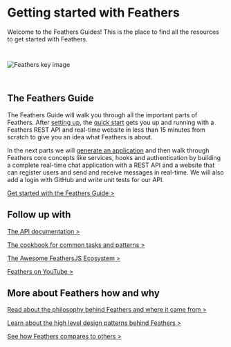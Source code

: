 # Getting started with Feathers

Welcome to the Feathers Guides! This is the place to find all the resources to get started with Feathers.

<img style="margin: 2em 0;" src="/img/Main charactar Uploading to Cloud.svg" alt="Feathers key image">

## The Feathers Guide

The Feathers Guide will walk you through all the important parts of Feathers. After [setting up](./basics/setup.md), the [quick start](./basics/starting.md) gets you up and running with a Feathers REST API and real-time website in less than 15 minutes from scratch to give you an idea what Feathers is about.

In the next parts we will [generate an application](./basics/generator.md) and then walk through Feathers core concepts like services, hooks and authentication by building a complete real-time chat application with a REST API and a website that can register users and send and receive messages in real-time. We will also add a login with GitHub and write unit tests for our API.

[Get started with the Feathers Guide >](./basics/setup.md)

## Follow up with

[The API documentation >](../api/readme.md)

[The cookbook for common tasks and patterns >](../cookbook/readme.md)

[The Awesome FeathersJS Ecosystem >](https://github.com/feathersjs/awesome-feathersjs)

[Feathers on YouTube >](https://www.youtube.com/playlist?list=PLwSdIiqnDlf_lb5y1liQK2OW5daXYgKOe)

## More about Feathers how and why

[Read about the philosophy behind Feathers and where it came from >](https://blog.feathersjs.com/why-we-built-the-best-web-framework-you-ve-probably-never-heard-of-until-now-176afc5c6aac)

[Learn about the high level design patterns behind Feathers >](https://blog.feathersjs.com/design-patterns-for-modern-web-apis-1f046635215)

[See how Feathers compares to others >](https://feathersjs.com/comparison)
